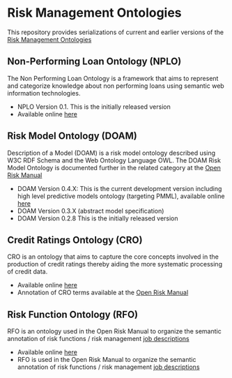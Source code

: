 # Risk Management Ontologies
This repository provides serializations of current and earlier versions of the [Risk Management Ontologies](https://www.openriskmanagement.com/risk-management-ontologies/)

## Non-Performing Loan Ontology (NPLO)

The Non Performing Loan Ontology is a framework that aims to represent and categorize knowledge about non performing loans using semantic web information technologies.

* NPLO Version 0.1. This is the initially released version
* Available online [here](https://www.openriskmanual.org/ns/nplo/index-en.html)

## Risk Model Ontology (DOAM)
Description of a Model (DOAM) is a risk model ontology described using W3C RDF Schema and the Web Ontology Language OWL. The DOAM Risk Model Ontology is documented further in the related category at the [Open Risk Manual](https://www.openriskmanual.org/wiki/Category:Risk_Model_Ontology)

* DOAM Version 0.4.X: This is the current development version including high level predictive models ontology (targeting PMML), available online [here](http://www.openriskmanual.org/ns/doam#)
* DOAM Version 0.3.X (abstract model specification)
* DOAM Version 0.2.8 This is the initially released version

## Credit Ratings Ontology (CRO)
CRO is an ontology that aims to capture the core concepts involved in the production of credit ratings thereby aiding the more systematic processing of credit data.

* Available online [here](https://www.openriskmanual.org/ns/cro/index-en.html)
* Annotation of CRO terms available at the [Open Risk Manual](https://www.openriskmanual.org/wiki/Category:Credit_Ratings_Ontology)


## Risk Function Ontology (RFO)
RFO is an ontology used in the Open Risk Manual to organize the semantic annotation of risk functions / risk management [job descriptions](https://www.openriskmanual.org/wiki/Risk_Function_Ontology)

* Available online [here](https://www.openriskmanual.org/ns/rfo/index-en.html)
* RFO is used in the Open Risk Manual to organize the semantic annotation of risk functions / risk management [job descriptions](https://www.openriskmanual.org/wiki/Risk_Function_Ontology)